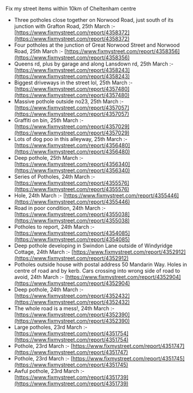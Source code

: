 Fix my street items within 10km of Cheltenham centre

<!-- fix_marker starts -->

- Three potholes close together on Norwood Road, just south of its junction with Grafton Road, 25th March :- [https://www.fixmystreet.com/report/4358372](https://www.fixmystreet.com/report/4358372)
- Four potholes at the junction of Great Norwood Street and Norwood Road, 25th March :- [https://www.fixmystreet.com/report/4358356](https://www.fixmystreet.com/report/4358356)
- Queens rd, plus by garage and along Lansdown rd, 25th March :- [https://www.fixmystreet.com/report/4358243](https://www.fixmystreet.com/report/4358243)
- Biggest driveways in the street lol, 25th March :- [https://www.fixmystreet.com/report/4357480](https://www.fixmystreet.com/report/4357480)
- Massive pothole outside no23, 25th March :- [https://www.fixmystreet.com/report/4357057](https://www.fixmystreet.com/report/4357057)
- Graffiti on bin, 25th March :- [https://www.fixmystreet.com/report/4357029](https://www.fixmystreet.com/report/4357029)
- Lots of dog poo in this alleyway, 25th March :- [https://www.fixmystreet.com/report/4356480](https://www.fixmystreet.com/report/4356480)
- Deep pothole, 25th March :- [https://www.fixmystreet.com/report/4356340](https://www.fixmystreet.com/report/4356340)
- Series of Potholes, 24th March :- [https://www.fixmystreet.com/report/4355576](https://www.fixmystreet.com/report/4355576)
- Hole, 24th March :- [https://www.fixmystreet.com/report/4355446](https://www.fixmystreet.com/report/4355446)
- Road in poor condition, 24th March :- [https://www.fixmystreet.com/report/4355038](https://www.fixmystreet.com/report/4355038)
- Potholes to report, 24th March :- [https://www.fixmystreet.com/report/4354085](https://www.fixmystreet.com/report/4354085)
- Deep pothole developing in Swindon Lane outside of Windyridge Cottage, 24th March :- [https://www.fixmystreet.com/report/4352912](https://www.fixmystreet.com/report/4352912)
- Potholes outside house with postal address 50 Mandarin Way. Holes in centre of road and by kerb. Cars crossing into wrong side of road to avoid, 24th March :- [https://www.fixmystreet.com/report/4352904](https://www.fixmystreet.com/report/4352904)
- Deep pothole, 24th March :- [https://www.fixmystreet.com/report/4352432](https://www.fixmystreet.com/report/4352432)
- The whole road is a mess!, 24th March :- [https://www.fixmystreet.com/report/4352390](https://www.fixmystreet.com/report/4352390)
- Large potholes, 23rd March :- [https://www.fixmystreet.com/report/4351754](https://www.fixmystreet.com/report/4351754)
- Pothole, 23rd March :- [https://www.fixmystreet.com/report/4351747](https://www.fixmystreet.com/report/4351747)
- Pothole, 23rd March :- [https://www.fixmystreet.com/report/4351745](https://www.fixmystreet.com/report/4351745)
- Awful pothole, 23rd March :- [https://www.fixmystreet.com/report/4351739](https://www.fixmystreet.com/report/4351739)

<!-- fix_marker ends -->
